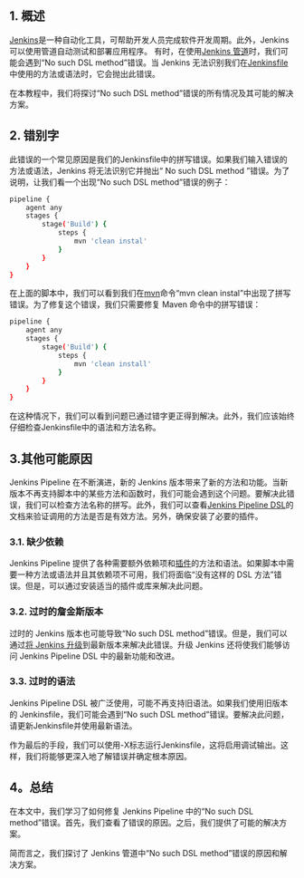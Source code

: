 ## 1. 概述

[Jenkins](https://www.baeldung.com/linux/jenkins-install-run)是一种自动化工具，可帮助开发人员完成软件开发周期。此外，Jenkins 可以使用管道自动测试和部署应用程序。 有时，在使用[Jenkins 管道](https://www.baeldung.com/ops/jenkins-pipeline-trigger-new-job)时，我们可能会遇到“No such DSL method”错误。当 Jenkins 无法识别我们在[Jenkinsfile](https://www.baeldung.com/ops/jenkinsfile-comments)中使用的方法或语法时，它会抛出此错误。

在本教程中，我们将探讨“No such DSL method”错误的所有情况及其可能的解决方案。

## 2. 错别字

此错误的一个常见原因是我们的Jenkinsfile中的拼写错误。如果我们输入错误的方法或语法，Jenkins 将无法识别它并抛出“ No such DSL method ”错误。为了说明，让我们看一个出现“No such DSL method”错误的例子：

```bash
pipeline {
    agent any
    stages {
        stage('Build') {
            steps {
                mvn 'clean instal'
            }
        }
    }
}
```

在上面的脚本中，我们可以看到我们在[mvn](https://www.baeldung.com/maven)命令“mvn clean instal”中出现了拼写错误。为了修复这个错误，我们只需要修复 Maven 命令中的拼写错误：

```bash
pipeline {
    agent any
    stages {
        stage('Build') {
            steps {
                mvn 'clean install'
            }
        }
    }
}
```

在这种情况下，我们可以看到问题已通过错字更正得到解决。此外，我们应该始终仔细检查Jenkinsfile中的语法和方法名称。

## 3.其他可能原因

Jenkins Pipeline 在不断演进，新的 Jenkins 版本带来了新的方法和功能。当新版本不再支持脚本中的某些方法和函数时，我们可能会遇到这个问题。要解决此错误，我们可以检查方法名称的拼写。此外，我们可以查看[Jenkins Pipeline DSL](https://www.baeldung.com/ops/jenkins-scripted-vs-declarative-pipelines)的文档来验证调用的方法是否是有效方法。另外，确保安装了必要的插件。

### 3.1. 缺少依赖

Jenkins Pipeline 提供了各种需要额外依赖项和[插件](https://www.baeldung.com/jenkins-custom-plugin)的方法和语法。如果脚本中需要一种方法或语法并且其依赖项不可用，我们将面临“没有这样的 DSL 方法”错误。但是，可以通过安装适当的插件或库来解决此问题。

### 3.2. 过时的詹金斯版本

过时的 Jenkins 版本也可能导致“No such DSL method”错误。但是，我们可以通过[将 Jenkins 升级](https://www.baeldung.com/ops/jenkins-war-update)到最新版本来解决此错误。升级 Jenkins 还将使我们能够访问 Jenkins Pipeline DSL 中的最新功能和改进。

### 3.3. 过时的语法

Jenkins Pipeline DSL 被广泛使用，可能不再支持旧语法。如果我们使用旧版本的 Jenkinsfile，我们可能会遇到“No such DSL method”错误。要解决此问题，请更新Jenkinsfile并使用最新语法。

作为最后的手段，我们可以使用-X标志运行Jenkinsfile，这将启用调试输出。这样，我们将能够更深入地了解错误并确定根本原因。

## 4。总结

在本文中，我们学习了如何修复 Jenkins Pipeline 中的“No such DSL method”错误。首先，我们查看了错误的原因。之后，我们提供了可能的解决方案。

简而言之，我们探讨了 Jenkins 管道中“No such DSL method”错误的原因和解决方案。